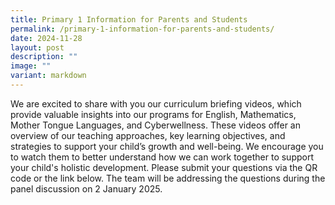 ```yaml
---
title: Primary 1 Information for Parents and Students
permalink: /primary-1-information-for-parents-and-students/
date: 2024-11-28
layout: post
description: ""
image: ""
variant: markdown
---
```

We are excited to share with you our curriculum briefing videos, which provide valuable insights into our programs for English, Mathematics, Mother Tongue Languages, and Cyberwellness. These videos offer an overview of our teaching approaches, key learning objectives, and strategies to support your child’s growth and well-being. We encourage you to watch them to better understand how we can work together to support your child's holistic development. Please submit your questions via the QR code or the link below. The team will be addressing the questions during the panel discussion on 2 January 2025.